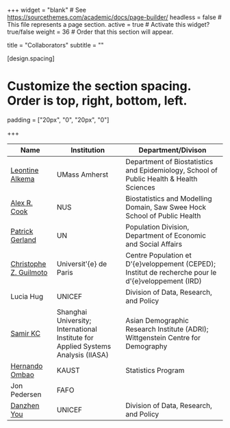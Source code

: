+++
widget = "blank"  # See https://sourcethemes.com/academic/docs/page-builder/
headless = false  # This file represents a page section.
active = true  # Activate this widget? true/false
weight = 36  # Order that this section will appear.

title = "Collaborators"
subtitle = ""

[design.spacing]
# Customize the section spacing. Order is top, right, bottom, left.
padding = ["20px", "0", "20px", "0"]

+++


| Name              | Institution | Department/Divison |
| ------------------| ------------|------------------- |
| [Leontine Alkema](https://leontinealkema.github.io/alkema_lab/) | UMass Amherst | Department of Biostatistics and Epidemiology, School of Public Health & Health Sciences |
| [Alex R. Cook](https://sph.nus.edu.sg/faculty-directory/cook-alex-richard/) | NUS | Biostatistics and Modelling Domain, Saw Swee Hock School of Public Health |
| [Patrick Gerland](http://www.researchgate.net/profile/Patrick_Gerland) | UN | Population Division, Department of Economic and Social Affairs |
| [Christophe Z. Guilmoto](http://www.demographie.net/) | Universit\'{e} de Paris | Centre Population et D\'{e}veloppement (CEPED); Institut de recherche pour le d\'{e}veloppement (IRD) |
| Lucia Hug | UNICEF | Division of Data, Research, and Policy |
| [Samir KC](http://www.wittgensteincentre.org/en/staff/member/kc.htm) | Shanghai University; International Institute for Applied Systems Analysis (IIASA) | Asian Demographic Research Institute (ADRI); Wittgenstein Centre for Demography |
| [Hernando Ombao](https://cemse.kaust.edu.sa/biostats/people/person/hernando-ombao) | KAUST | Statistics Program |
| Jon Pedersen | FAFO | |
| [Danzhen You](https://www.linkedin.com/in/dzyou) | UNICEF | Division of Data, Research, and Policy |
